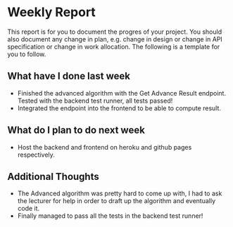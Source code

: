 # Weekly Report

This report is for you to document the progres of your project. You should also document any change in plan, e.g. change in design or change in API specification or change in work allocation. The following is a template for you to follow.

## What have I done last week

- Finished the advanced algorithm with the Get Advance Result endpoint. Tested with the backend test runner, all tests passed!
- Integrated the endpoint into the frontend to be able to compute result.

## What do I plan to do next week

- Host the backend and frontend on heroku and github pages respectively.

## Additional Thoughts

- The Advanced algorithm was pretty hard to come up with, I had to ask the lecturer for help in order to draft up the algorithm and eventually code it.
- Finally managed to pass all the tests in the backend test runner!